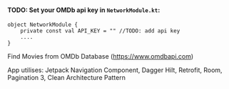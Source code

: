 #### TODO: Set your OMDb api key in `NetworkModule.kt`:
```
object NetworkModule {
    private const val API_KEY = "" //TODO: add api key
    ....
}
```

Find Movies from OMDb Database (https://www.omdbapi.com)

App utilises: Jetpack Navigation Component, Dagger Hilt, Retrofit, Room, Pagination 3, Clean Architecture Pattern
